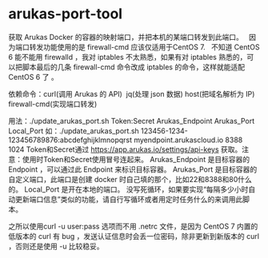 # arukas-port-tool
获取 Arukas Docker 的容器的映射端口，并把本机的某端口转发到此端口。
   因为端口转发功能使用的是 firewall-cmd 应该仅适用于CentOS 7.
   不知道 CentOS 6 能不能用 firewalld ，我对 iptables 不太熟悉，如果有对 iptables 熟悉的，可以把脚本最后的几条 firewall-cmd 命令改成 iptables 的命令，这样就能适配 CentOS 6 了 。


依赖命令：curl(调用 Arukas 的 API)  jq(处理 json 数据)  host(把域名解析为 IP) firewall-cmd(实现端口转发) 


用法：./update_arukas_port.sh Token:Secret  Arukas_Endpoint Arukas_Port Local_Port
如：./update_arukas_port.sh 123456-1234-123456789876:abcdefghijklmnopqrst myendpoint.arukascloud.io 8388 1024
Token和Secret通过 https://app.arukas.io/settings/api-keys 获取。注意：使用时Token和Secret使用冒号连起来。
Arukas_Endpoint 是目标容器的 Endpoint ，可以通过此 Endpoint 来标识目标容器。
Arukas_Port 是目标容器的自定义端口，此端口是创建 docker 时自己填的那个，比如22和8388和80什么的。
Local_Port 是开在本地的端口。
没写死循环，如果要实现“每隔多少小时自动更新端口信息”类似的功能，请自行写循环或者用定时任务什么的来调用此脚本。

之所以使用curl -u user:pass 选项而不用 .netrc 文件，是因为 CentOS 7 内置的低版本的 curl 有 bug ，发送认证信息时会丢一位密码，除非更新到新版本的 curl ，否则还是使用 -u 比较稳妥。
